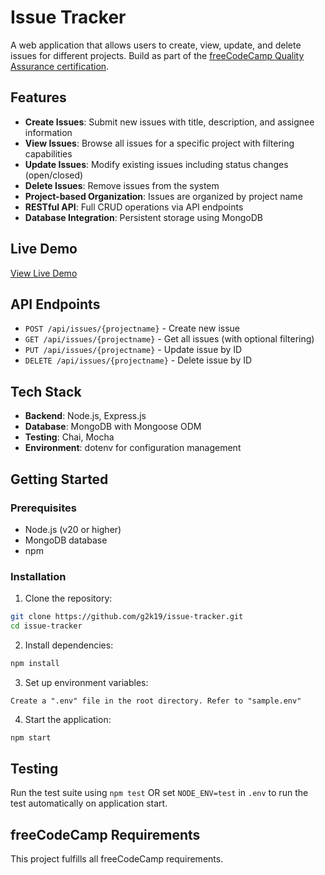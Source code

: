 # Issue Tracker

A web application that allows users to create, view, update, and delete issues for different projects. Build as part of the [freeCodeCamp Quality Assurance certification](https://www.freecodecamp.org/learn/quality-assurance/).

## Features

- **Create Issues**: Submit new issues with title, description, and assignee information
- **View Issues**: Browse all issues for a specific project with filtering capabilities
- **Update Issues**: Modify existing issues including status changes (open/closed)
- **Delete Issues**: Remove issues from the system
- **Project-based Organization**: Issues are organized by project name
- **RESTful API**: Full CRUD operations via API endpoints
- **Database Integration**: Persistent storage using MongoDB

## Live Demo

[View Live Demo]()

## API Endpoints

- `POST /api/issues/{projectname}` - Create new issue
- `GET /api/issues/{projectname}` - Get all issues (with optional filtering)
- `PUT /api/issues/{projectname}` - Update issue by ID
- `DELETE /api/issues/{projectname}` - Delete issue by ID

## Tech Stack

- **Backend**: Node.js, Express.js
- **Database**: MongoDB with Mongoose ODM
- **Testing**: Chai, Mocha
- **Environment**: dotenv for configuration management

## Getting Started

### Prerequisites

- Node.js (v20 or higher)
- MongoDB database
- npm

### Installation

1. Clone the repository:
```bash
git clone https://github.com/g2k19/issue-tracker.git
cd issue-tracker
```

2. Install dependencies:
```bash
npm install
```

3. Set up environment variables:
```
Create a ".env" file in the root directory. Refer to "sample.env"
```

4. Start the application:
```bash
npm start
```

## Testing

Run the test suite using `npm test` OR set `NODE_ENV=test` in `.env` to run the test automatically on application start.

## freeCodeCamp Requirements

This project fulfills all freeCodeCamp requirements.